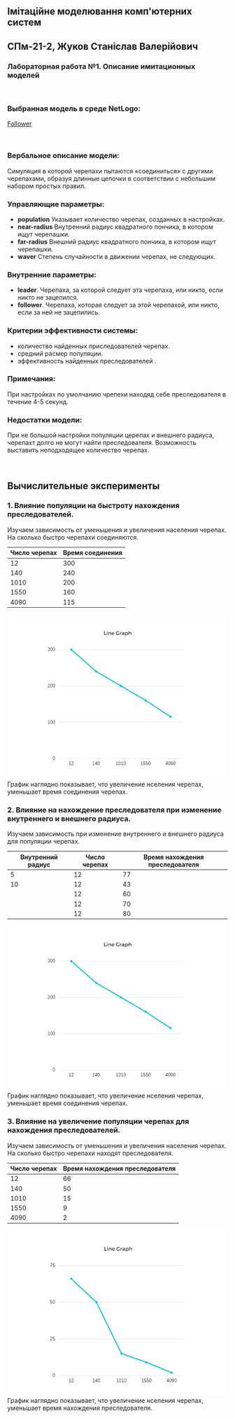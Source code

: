 ## Імітаційне моделювання комп'ютерних систем
## СПм-21-2, **Жуков Станіслав Валерійович**
### Лабораторная работа №**1**. Описание имитационных моделей

<br>

### Выбранная модель в среде NetLogo:
[Follower](http://www.netlogoweb.org/launch#http://www.netlogoweb.org/assets/modelslib/Sample%20Models/Art/Follower.nlogo)

<br>

### Вербальное описание модели:
Симуляция в которой черепахи пытаются «соединиться» с другими черепахами, образуя длинные цепочки в соответствии с небольшим набором простых правил.

### Управляющие параметры:
- **population** Указывает количество черепах, созданных в настройках.
- **near-radius** Внутренний радиус квадратного пончика, в котором ищут черепашки.
- **far-radius** Внешний радиус квадратного пончика, в котором ищут черепашки.
- **waver** Степень случайности в движении черепах, не следующих.

### Внутренние параметры:
- **leader**. Черепаха, за которой следует эта черепаха, или никто, если никто не зацепился.
- **follower**. Черепаха, которая следует за этой черепахой, или никто, если за ней не зацепились.

### Критерии эффективности системы:
- количество найденных приследователей черепах.
- средний расмер популяции.
- эффективность найденных преследователей .

### Примечания:
При настройках по умолчанию чрепехи находяд себе преследователя в течение 4-5 секунд.

### Недостатки модели:
При не большой настройки популяции церепах и внешнего радиуса, черепахт долго не могут найти преследователя. 
Возможность выставить неподходящее количество черепах.

<br>

## Вычислительные эксперименты

### 1. Влияние популяции на быстроту нахождения преследователей.
Изучаем зависимость от уменьшения и увеличения населения черепах. На сколько быстро черепахи соединяются. 

<table>
<thead>
<tr><th>Число черепах</th><th>Время соединения</th></tr>
</thead>
<tbody>
<tr><td>12</td><td>300</td></tr>
<tr><td>140</td><td>240</td></tr>
<tr><td>1010</td><td>200</td></tr>
<tr><td>1550</td><td>160</td></tr>
<tr><td>4090</td><td>115</td></tr>
</tbody>
</table>

![Зависимость увеличения населения черепах](line1.png)
<br>
График наглядно показывает, что увеличение нселения черепах, уменьшает время соединения черепах.
### 2. Влияние на нахождение преследователя при изменение внутреннего и внешнего радиуса.
Изучаем зависимость при изменение внутреннего и внешнего радиуса для популяции черепах.

<table>
<thead>
<tr><th>Внутренний радиус</th><th>Число черепах</th><th>Время нахождения преследователя</th></tr>
</thead>
<tbody>
<tr><td>5</td><td>12</td><td>77</td></tr>
<tr><td>10</td><td>12</td><td>43</td></tr>
<tr><td> </td><td>12</td><td>60</td></tr>
<tr><td> </td><td>12</td><td>70</td></tr>
<tr><td> </td><td>12</td><td>80</td></tr>
</tbody>
</table>

![Зависимость увеличения населения черепах](line1.png)
<br>
График наглядно показывает, что увеличение нселения черепах, уменьшает время соединения черепах.

### 3. Влияние на увеличение популяции черепах для нахождения преследователей.
Изучаем зависимость от уменьшения и увеличения населения черепах. На сколько быстро черепахи находят преследователя. 

<table>
<thead>
<tr><th>Число черепах</th><th>Время нахождения преследователя</th></tr>
</thead>
<tbody>
<tr><td>12</td><td>66</td></tr>
<tr><td>140</td><td>50</td></tr>
<tr><td>1010</td><td>15</td></tr>
<tr><td>1550</td><td>9</td></tr>
<tr><td>4090</td><td>2</td></tr>
</tbody>
</table>

![Зависимость увеличения населения черепах](line3.png)
<br>
График наглядно показывает, что увеличение нселения черепах, уменьшает время нахождения преследователя.
